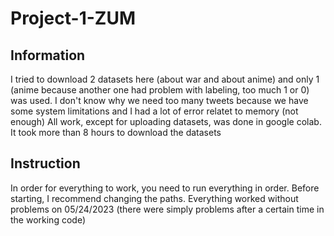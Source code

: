 # Project-1-ZUM

## Information

I tried to download 2 datasets here (about war and about anime) and only 1 (anime because another one had problem with labeling, too much 1 or 0) was used.
I don't know why we need too many tweets because we have some system limitations and I had a lot of error relatet to memory (not enough)
All work, except for uploading datasets, was done in google colab. It took more than 8 hours to download the datasets

## Instruction

In order for everything to work, you need to run everything in order. Before starting, I recommend changing the paths.
Everything worked without problems on 05/24/2023 (there were simply problems after a certain time in the working code)
